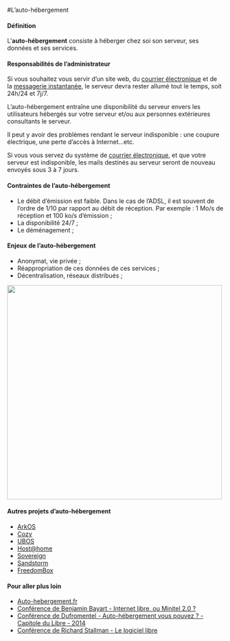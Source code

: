 #L’auto-hébergement

#### Définition
L’**auto-hébergement** consiste à héberger chez soi son serveur, ses données et ses services.

#### Responsabilités de l’administrateur
Si vous souhaitez vous servir d’un site web, du [courrier électronique](/email_fr) et de la [messagerie instantanée](/XMPP_fr), le serveur devra rester allumé tout le temps, soit 24h/24 et 7j/7.

L’auto-hébergement entraîne une disponibilité du serveur envers les utilisateurs hébergés sur votre serveur et/ou aux personnes extérieures consultants le serveur.

Il peut y avoir des problèmes rendant le serveur indisponible : une coupure électrique, une perte d’accès à Internet…etc.

Si vous vous servez du système de [courrier électronique](/email_fr), et que votre serveur est indisponible, les mails destinés au serveur seront de nouveau envoyés sous 3 à 7 jours.

#### Contraintes de l’auto-hébergement
* Le débit d’émission est faible. Dans le cas de l’ADSL, il est souvent de l’ordre de 1/10 par rapport au débit de réception. Par exemple : 1 Mo/s de réception et 100 ko/s d’émission ;
* La disponibilité 24/7 ;
* Le déménagement ;

#### Enjeux de l’auto-hébergement
* Anonymat, vie privée ;
* Réappropriation de ces données de ces services ;
* Décentralisation, réseaux distribués ;

<img src="https://yunohost.org/images/networks.png" width=500>

#### Autres projets d’auto-hébergement
* [ArkOS](http://arkos.io/)
* [Cozy](http://cozy.io/)
* [UBOS](http://ubos.net/)
* [Host@home](http://yeuxdelibad.net/Programmation/Hostathome.html)
* [Sovereign](https://github.com/al3x/sovereign)
* [Sandstorm](https://sandstorm.io/)
* [FreedomBox](https://fr.wikipedia.org/wiki/FreedomBox)

#### Pour aller plus loin
* [Auto-hebergement.fr](http://www.auto-hebergement.fr/)
* [Conférence de Benjamin Bayart - Internet libre, ou Minitel 2.0 ?](http://www.fdn.fr/internet-libre-ou-minitel-2.html)
* [Conférence de Dufromentel - Auto-hébergement vous pouvez ? - Capitole du Libre - 2014](http://videos2014.capitoledulibre.org/internet-libre/dufromentel-auto-hebergement-vous-pouvez.webm)
* [Conférence de Richard Stallman - Le logiciel libre](http://perso.telecom-paristech.fr/~boucart/video/conf_stallman.webm)
